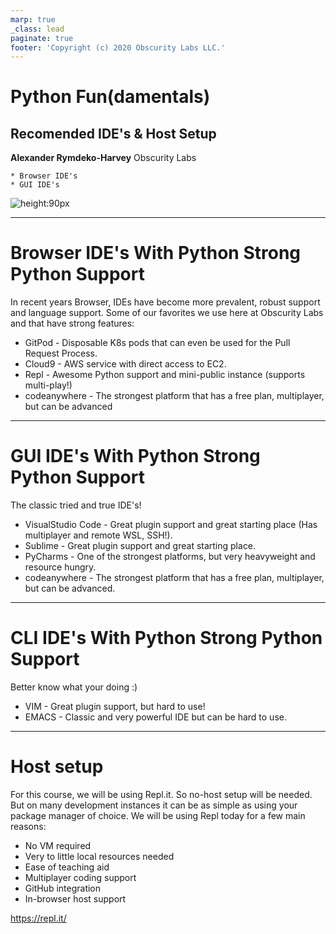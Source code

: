 ```yaml
---
marp: true
_class: lead
paginate: true
footer: 'Copyright (c) 2020 Obscurity Labs LLC.'
---
```


# Python Fun(damentals)
## Recomended IDE's & Host Setup

**Alexander Rymdeko-Harvey**
Obscurity Labs
```text
* Browser IDE's
* GUI IDE's
```

![height:90px](https://obscuritylabs.com/wp-content/uploads/2019/11/OL-3d-landscape-positive-transparent.png)

---
# Browser IDE's With Python **Strong** Python Support 

In recent years Browser, IDEs have become more prevalent, robust support and language support. Some of our favorites we use here at Obscurity Labs and that have strong features:

* GitPod - Disposable K8s pods that can even be used for the Pull Request Process.
* Cloud9 - AWS service with direct access to EC2.
* Repl - Awesome Python support and mini-public instance (supports multi-play!)
* codeanywhere - The strongest platform that has a free plan, multiplayer, but can be advanced

---
# GUI IDE's With Python **Strong** Python Support 

The classic tried and true IDE's!

* VisualStudio Code - Great plugin support and great starting place (Has multiplayer and remote WSL, SSH!).
* Sublime - Great plugin support and great starting place.
* PyCharms - One of the strongest platforms, but very heavyweight and resource hungry.
* codeanywhere - The strongest platform that has a free plan, multiplayer, but can be advanced.

---
# CLI IDE's With Python **Strong** Python Support 

Better know what your doing :)

* VIM - Great plugin support, but hard to use!
* EMACS - Classic and very powerful IDE but can be hard to use.

---
# Host setup

For this course, we will be using Repl.it. So no-host setup will be needed. But on many development instances
it can be as simple as using your package manager of choice. We will be using Repl today for a few main reasons:

* No VM required
* Very to little local resources needed
* Ease of teaching aid
* Multiplayer coding support
* GitHub integration
* In-browser host support

https://repl.it/
